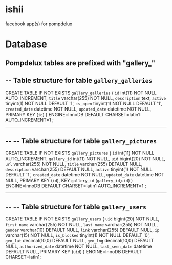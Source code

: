 ishii
=====

facebook app(s) for pompdelux

Database
=====
Pompdelux tables are prefixed with "gallery_"
--
-- Table structure for table `gallery_galleries`
--

CREATE TABLE IF NOT EXISTS `gallery_galleries` (
  `id` int(11) NOT NULL AUTO_INCREMENT,
  `title` varchar(255) NOT NULL,
  `description` text,
  `active` tinyint(1) NOT NULL DEFAULT '1',
  `is_open` tinyint(1) NOT NULL DEFAULT '1',
  `created_date` datetime NOT NULL,
  `updated_date` datetime NOT NULL,
  PRIMARY KEY (`id`)
) ENGINE=InnoDB DEFAULT CHARSET=latin1 AUTO_INCREMENT=1 ;

-- --------------------------------------------------------

--
-- Table structure for table `gallery_pictures`
--

CREATE TABLE IF NOT EXISTS `gallery_pictures` (
  `id` int(11) NOT NULL AUTO_INCREMENT,
  `gallery_id` int(11) NOT NULL,
  `uid` bigint(20) NOT NULL,
  `url` varchar(255) NOT NULL,
  `title` varchar(255) DEFAULT NULL,
  `description` varchar(255) DEFAULT NULL,
  `active` tinyint(1) NOT NULL DEFAULT '1',
  `created_date` datetime NOT NULL,
  `updated_date` datetime NOT NULL,
  PRIMARY KEY (`id`),
  KEY `gallery_id` (`gallery_id`,`uid`)
) ENGINE=InnoDB DEFAULT CHARSET=latin1 AUTO_INCREMENT=1 ;

-- --------------------------------------------------------

--
-- Table structure for table `gallery_users`
--

CREATE TABLE IF NOT EXISTS `gallery_users` (
  `uid` bigint(20) NOT NULL,
  `first_name` varchar(255) NOT NULL,
  `last_name` varchar(255) NOT NULL,
  `gender` varchar(10) DEFAULT NULL,
  `link` varchar(255) DEFAULT NULL,
  `ip` varchar(15) NOT NULL,
  `is_blocked` tinyint(1) NOT NULL DEFAULT '0',
  `geo_lat` decimal(10,0) DEFAULT NULL,
  `geo_lng` decimal(10,0) DEFAULT NULL,
  `authorized_date` datetime NOT NULL,
  `last_seen_date` datetime DEFAULT NULL,
  PRIMARY KEY (`uid`)
) ENGINE=InnoDB DEFAULT CHARSET=latin1;